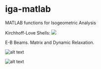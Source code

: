 # iga-matlab
MATLAB functions for Isogeometric Analysis


Kirchhoff-Love Shells: 
![](https://github.com/joelhi/IGA_MATLAB/blob/master/KL%20Shell/Resources/Surface_e11.gif)


E-B Beams. Matrix and Dynamic Relaxation.

![alt text](https://github.com/joelhi/IGA_MATLAB/blob/master/Beam/Gifs/Elastica1.gif)

![alt text](https://github.com/joelhi/IGA_MATLAB/blob/master/Beam/Gifs/DR_Faster.gif)

